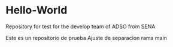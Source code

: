 # Hello-World
Repository for test for the develop team of ADSO from SENA

Este es un repositorio de prueba
Ajuste de separacion rama main
